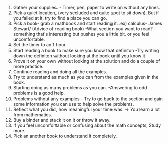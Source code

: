 1. Gather your supplies. - Timer, pen, paper to write on without any lines. 
2. Pick a quiet location, (very secluded and quite spot to sit down). But if you failed at it, try to find a place you can go.
3. Pick a book- grab a mathbook and start reading it. .ex) calculus- James Stewart/ (Advice of reading book) -What section you want to read? -something that's interesting but pushes you a little bit. or you feel uncomfortable. 
4. Set the timer to an 1 hour. 
5. Start reading a book to make sure you know that definiton -Try writing down the definiton without looking at the book until you know it 
6. Prove it on your own without looking at the solution and do a couple of more practice.
7. Continue reading and doing all the examples. 
8. Try to understand as much as you can from the examples given in the book. 
9. Starting doing as many problems as you can. -Answering to odd problems is a good help. 
10. Problems without any examples - Try to go back to the section and gain some information you can use to help solve the problems. 
11. Reflect what you did, how meaningful your time was. -> You learn a lot from mathematics. 
12. Buy a binder and stack it on it or throw it away. 
13. If you feel uncomfortable or confusing about the math concepts, Study more. 
14. Pick an another book to understand it completely.
